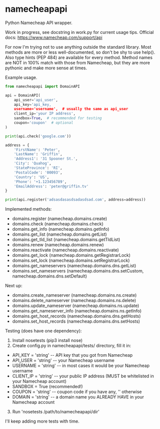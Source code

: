 # namecheapapi
Python Namecheap API wrapper.

Work in progress, see docstring in work.py for current usage tips. Official docs: https://www.namecheap.com/support/api

For now I'm trying not to use anything outside the standard library.
Most methods are more or less well-documented, so don't be shy to use help(). Also type hints (PEP 484) are available for every method.
Method names are NOT in 100% match with those from Namecheap, but they are more pythonic and make more sense at times.

Example usage.
```python
from namecheapapi import DomainAPI

api = DomainAPI(
    api_user='api_user',
    api_key='api_key,
    username='username',  # usually the same as api_user
    client_ip='your IP address',
    sandbox=True,  # recommended for testing
    coupon='coupon'  # optional
)

print(api.check('google.com'))

address = {
    'FirstName': 'Peter',
    'LastName': 'Griffin',
    'Address1': '31 Spooner St.',
    'City': 'Quahog',
    'StateProvince': 'RI',
    'PostalCode': '00093',
    'Country': 'US',
    'Phone': '+1.123456789',
    'EmailAddress': 'peter@griffin.tv'
}

print(api.register('adsasdasasdsadasdsad.com', address=address))
```

Implemented methods:
* domains.register (namecheap.domains.create)
* domains.check (namecheap.domains.check)
* domains.get_info (namecheap.domains.getInfo)
* domains.get_list (namecheap.domains.getList)
* domains.get_tld_list (namecheap.domains.getTldList)
* domains.renew (namecheap.domains.renew)
* domains.reactivate (namecheap.domains.reactivate)
* domains.get_lock (namecheap.domains.getRegistrarLock)
* domains.set_lock (namecheap.domains.setRegistrarLock)
* domains.get_nameservers (namecheap.domains.dns.getList)
* domains.set_nameservers (namecheap.domains.dns.setCustom, namecheap.domains.dns.setDefault)

Next up:
* domains.create_nameserver (namecheap.domains.ns.create)
* domains.delete_nameserver (namecheap.domains.ns.delete)
* domains.update_nameserver (namecheap.domains.ns.update)
* domains.get_nameserver_info (namecheap.domains.ns.getInfo)
* domains.get_host_records (namecheap.domains.dns.getHosts)
* domains.set_host_records (namecheap.domains.dns.setHosts)



Testing (does have one dependency):

1. Install nosetests (pip3 install nose)
2. Create config.py in namecheapapi/tests/ directory, fill it in:
  * API_KEY = 'string' -- API key that you got from Namecheap
  * API_USER = 'string' -- your Namecheap username
  * USERNAME = 'string' -- in most cases it would be your Namecheap username
  * CLIENT_IP = 'string' -- your public IP address (MUST be whitelisted in your Namecheap account)
  * SANDBOX = True (recommended!)
  * COUPON = 'string' -- coupon code if you have any, '' otherwise
  * DOMAIN = 'string' -- a domain name you ALREADY HAVE in your Namecheap account
3. Run 'nosetests /path/to/namecheapapi/dir'

I'll keep adding more tests with time.
